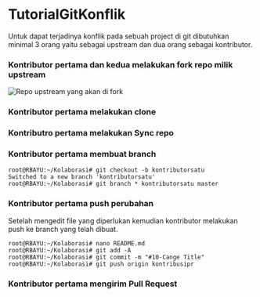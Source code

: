 # TutorialGitKonflik
Untuk dapat terjadinya konflik pada sebuah project di git dibutuhkan minimal 3 orang yaitu sebagai upstream dan dua orang sebagai kontributor.

### Kontributor pertama dan kedua melakukan fork repo milik upstream
<img src="/ahmadqo/TutorialGitKonflik/blob/master/pict/frok.png" alt="Repo upstream yang akan di fork">

### Kontributor pertama melakukan clone

### Kontributro pertama melakukan Sync repo

### Kontributor pertama membuat branch

    root@RBAYU:~/Kolaborasi# git checkout -b kontributorsatu
    Switched to a new branch 'kontributorsatu'
    root@RBAYU:~/Kolaborasi# git branch * kontributorsatu master

### Kontributor pertama push perubahan
Setelah mengedit file yang diperlukan kemudian kontributor melakukan push ke branch yang telah dibuat.

    root@RBAYU:~/Kolaborasi# nano README.md 
    root@RBAYU:~/Kolaborasi# git add -A
    root@RBAYU:~/Kolaborasi# git commit -m "#10-Cange Title"
    root@RBAYU:~/Kolaborasi# git push origin kontribusipr

### Kontributor pertama mengirim Pull Request
    
